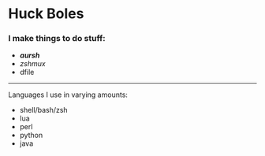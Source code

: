 # Huck Boles

### I make things to do stuff:
- ***aursh***
- *zshmux*
- dfile

---------
Languages I use in varying amounts:
- shell/bash/zsh
- lua
- perl
- python
- java



